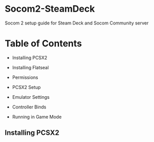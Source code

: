 # Socom2-SteamDeck
Socom 2 setup guide for Steam Deck and Socom Community server

# Table of Contents

- Installing PCSX2

- Installing Flatseal

- Permissions

- PCSX2 Setup

- Emulator Settings

- Controller Binds

- Running in Game Mode

## Installing PCSX2

